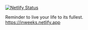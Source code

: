 [![Netlify Status](https://api.netlify.com/api/v1/badges/eaa214b6-639a-4067-a0c8-2a29f4e272ca/deploy-status)](https://app.netlify.com/sites/inweeks/deploys)

Reminder to live your life to its fullest. \
https://inweeks.netlify.app
